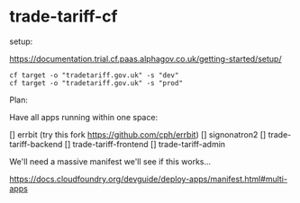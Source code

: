 # trade-tariff-cf

setup:

https://documentation.trial.cf.paas.alphagov.co.uk/getting-started/setup/

```
cf target -o "tradetariff.gov.uk" -s "dev"
cf target -o "tradetariff.gov.uk" -s "prod"
```

Plan:

Have all apps running within one space:

[] errbit (try this fork https://github.com/cph/errbit)
[] signonatron2
[] trade-tariff-backend
[] trade-tariff-frontend
[] trade-tariff-admin

We'll need a massive manifest we'll see if this works...

https://docs.cloudfoundry.org/devguide/deploy-apps/manifest.html#multi-apps
